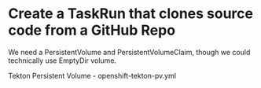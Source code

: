 # Create a TaskRun that clones source code from a GitHub Repo

We need a PersistentVolume and PersistentVolumeClaim, though we could technically use EmptyDir volume.

Tekton Persistent Volume - openshift-tekton-pv.yml
```

```
